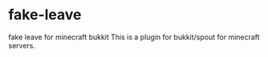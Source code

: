 # fake-leave
fake leave for minecraft bukkit
This is a plugin for bukkit/spout for minecraft servers.
